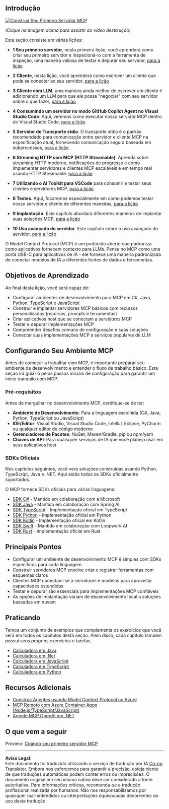 <!--
CO_OP_TRANSLATOR_METADATA:
{
  "original_hash": "94b861de00829c34912ac36140f6183e",
  "translation_date": "2025-10-06T14:10:51+00:00",
  "source_file": "03-GettingStarted/README.md",
  "language_code": "br"
}
-->
## Introdução  

[![Construa Seu Primeiro Servidor MCP](../../../translated_images/04.0ea920069efd979a0b2dad51e72c1df7ead9c57b3305796068a6cee1f0dd6674.br.png)](https://youtu.be/sNDZO9N4m9Y)

_(Clique na imagem acima para assistir ao vídeo desta lição)_

Esta seção consiste em várias lições:

- **1 Seu primeiro servidor**, nesta primeira lição, você aprenderá como criar seu primeiro servidor e inspecioná-lo com a ferramenta de inspeção, uma maneira valiosa de testar e depurar seu servidor, [para a lição](01-first-server/README.md)

- **2 Cliente**, nesta lição, você aprenderá como escrever um cliente que pode se conectar ao seu servidor, [para a lição](02-client/README.md)

- **3 Cliente com LLM**, uma maneira ainda melhor de escrever um cliente é adicionando um LLM para que ele possa "negociar" com seu servidor sobre o que fazer, [para a lição](03-llm-client/README.md)

- **4 Consumindo um servidor no modo GitHub Copilot Agent no Visual Studio Code**. Aqui, veremos como executar nosso servidor MCP dentro do Visual Studio Code, [para a lição](04-vscode/README.md)

- **5 Servidor de Transporte stdio**. O transporte stdio é o padrão recomendado para comunicação entre servidor e cliente MCP na especificação atual, fornecendo comunicação segura baseada em subprocessos, [para a lição](05-stdio-server/README.md)

- **6 Streaming HTTP com MCP (HTTP Streamable)**. Aprenda sobre streaming HTTP moderno, notificações de progresso e como implementar servidores e clientes MCP escaláveis e em tempo real usando HTTP Streamable. [para a lição](06-http-streaming/README.md)

- **7 Utilizando o AI Toolkit para VSCode** para consumir e testar seus clientes e servidores MCP, [para a lição](07-aitk/README.md)

- **8 Testes**. Aqui, focaremos especialmente em como podemos testar nosso servidor e cliente de diferentes maneiras, [para a lição](08-testing/README.md)

- **9 Implantação**. Este capítulo abordará diferentes maneiras de implantar suas soluções MCP, [para a lição](09-deployment/README.md)

- **10 Uso avançado do servidor**. Este capítulo cobre o uso avançado do servidor, [para a lição](./10-advanced/README.md)

O Model Context Protocol (MCP) é um protocolo aberto que padroniza como aplicativos fornecem contexto para LLMs. Pense no MCP como uma porta USB-C para aplicativos de IA - ele fornece uma maneira padronizada de conectar modelos de IA a diferentes fontes de dados e ferramentas.

## Objetivos de Aprendizado

Ao final desta lição, você será capaz de:

- Configurar ambientes de desenvolvimento para MCP em C#, Java, Python, TypeScript e JavaScript
- Construir e implantar servidores MCP básicos com recursos personalizados (recursos, prompts e ferramentas)
- Criar aplicativos host que se conectam a servidores MCP
- Testar e depurar implementações MCP
- Compreender desafios comuns de configuração e suas soluções
- Conectar suas implementações MCP a serviços populares de LLM

## Configurando Seu Ambiente MCP

Antes de começar a trabalhar com MCP, é importante preparar seu ambiente de desenvolvimento e entender o fluxo de trabalho básico. Esta seção irá guiá-lo pelos passos iniciais de configuração para garantir um início tranquilo com MCP.

### Pré-requisitos

Antes de mergulhar no desenvolvimento MCP, certifique-se de ter:

- **Ambiente de Desenvolvimento**: Para a linguagem escolhida (C#, Java, Python, TypeScript ou JavaScript)
- **IDE/Editor**: Visual Studio, Visual Studio Code, IntelliJ, Eclipse, PyCharm ou qualquer editor de código moderno
- **Gerenciadores de Pacotes**: NuGet, Maven/Gradle, pip ou npm/yarn
- **Chaves de API**: Para quaisquer serviços de IA que você planeja usar em seus aplicativos host

### SDKs Oficiais

Nos capítulos seguintes, você verá soluções construídas usando Python, TypeScript, Java e .NET. Aqui estão todos os SDKs oficialmente suportados.

O MCP fornece SDKs oficiais para várias linguagens:
- [SDK C#](https://github.com/modelcontextprotocol/csharp-sdk) - Mantido em colaboração com a Microsoft
- [SDK Java](https://github.com/modelcontextprotocol/java-sdk) - Mantido em colaboração com Spring AI
- [SDK TypeScript](https://github.com/modelcontextprotocol/typescript-sdk) - Implementação oficial em TypeScript
- [SDK Python](https://github.com/modelcontextprotocol/python-sdk) - Implementação oficial em Python
- [SDK Kotlin](https://github.com/modelcontextprotocol/kotlin-sdk) - Implementação oficial em Kotlin
- [SDK Swift](https://github.com/modelcontextprotocol/swift-sdk) - Mantido em colaboração com Loopwork AI
- [SDK Rust](https://github.com/modelcontextprotocol/rust-sdk) - Implementação oficial em Rust

## Principais Pontos

- Configurar um ambiente de desenvolvimento MCP é simples com SDKs específicos para cada linguagem
- Construir servidores MCP envolve criar e registrar ferramentas com esquemas claros
- Clientes MCP conectam-se a servidores e modelos para aproveitar capacidades estendidas
- Testar e depurar são essenciais para implementações MCP confiáveis
- As opções de implantação variam de desenvolvimento local a soluções baseadas em nuvem

## Praticando

Temos um conjunto de exemplos que complementa os exercícios que você verá em todos os capítulos desta seção. Além disso, cada capítulo também possui seus próprios exercícios e tarefas.

- [Calculadora em Java](./samples/java/calculator/README.md)
- [Calculadora em .Net](../../../03-GettingStarted/samples/csharp)
- [Calculadora em JavaScript](./samples/javascript/README.md)
- [Calculadora em TypeScript](./samples/typescript/README.md)
- [Calculadora em Python](../../../03-GettingStarted/samples/python)

## Recursos Adicionais

- [Construa Agentes usando Model Context Protocol no Azure](https://learn.microsoft.com/azure/developer/ai/intro-agents-mcp)
- [MCP Remoto com Azure Container Apps (Node.js/TypeScript/JavaScript)](https://learn.microsoft.com/samples/azure-samples/mcp-container-ts/mcp-container-ts/)
- [Agente MCP OpenAI em .NET](https://learn.microsoft.com/samples/azure-samples/openai-mcp-agent-dotnet/openai-mcp-agent-dotnet/)

## O que vem a seguir

Próximo: [Criando seu primeiro servidor MCP](01-first-server/README.md)

---

**Aviso Legal**:  
Este documento foi traduzido utilizando o serviço de tradução por IA [Co-op Translator](https://github.com/Azure/co-op-translator). Embora nos esforcemos para garantir a precisão, esteja ciente de que traduções automáticas podem conter erros ou imprecisões. O documento original em seu idioma nativo deve ser considerado a fonte autoritativa. Para informações críticas, recomenda-se a tradução profissional realizada por humanos. Não nos responsabilizamos por quaisquer mal-entendidos ou interpretações equivocadas decorrentes do uso desta tradução.